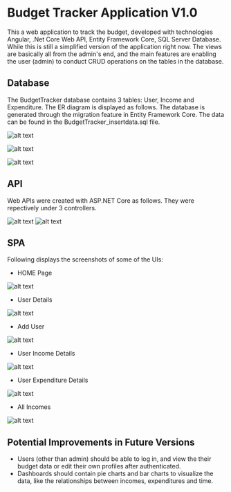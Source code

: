 # Budget Tracker Application V1.0

This a web application to track the budget, developed with technologies Angular, .Net Core Web API, Entity Framework Core, SQL Server Database. 
While this is still a simplified version of the application right now. The views are basically all from the admin's end, and the main features are enabling the user (admin) to conduct CRUD operations on the tables in the database. 


## Database
The BudgetTracker database contains 3 tables: User, Income and Expenditure. The ER diagram is displayed as follows. The database is generated through the migration feature in Entity Framework Core. The data can be found in the BudgetTracker_insertdata.sql file.

![alt text](https://github.com/yiming-2021/YimingGu.BudgetTracker/blob/main/Screenshots/ER.jpg)

![alt text](https://github.com/yiming-2021/YimingGu.BudgetTracker/blob/main/Screenshots/DB.jpg)

![alt text](https://github.com/yiming-2021/YimingGu.BudgetTracker/blob/main/Screenshots/usertable.jpg)


## API
Web APIs were created with ASP.NET Core as follows. They were repectively under 3 controllers. 

![alt text](https://github.com/yiming-2021/YimingGu.BudgetTracker/blob/main/Screenshots/API1.png)
![alt text](https://github.com/yiming-2021/YimingGu.BudgetTracker/blob/main/Screenshots/API2.png)


## SPA

Following displays the screenshots of some of the UIs:

* HOME Page

![alt text](https://github.com/yiming-2021/YimingGu.BudgetTracker/blob/main/Screenshots/HomePage.jpg)

* User Details
 
![alt text](https://github.com/yiming-2021/YimingGu.BudgetTracker/blob/main/Screenshots/UserDetails.jpg)

* Add User

![alt text](https://github.com/yiming-2021/YimingGu.BudgetTracker/blob/main/Screenshots/AddUser.jpg)


* User Income Details

![alt text](https://github.com/yiming-2021/YimingGu.BudgetTracker/blob/main/Screenshots/UserIncomeDetails.jpg)


* User Expenditure Details

![alt text](https://github.com/yiming-2021/YimingGu.BudgetTracker/blob/main/Screenshots/UserExpenditureDetails.jpg)


* All Incomes

![alt text](https://github.com/yiming-2021/YimingGu.BudgetTracker/blob/main/Screenshots/allIncomes.jpg)



## Potential Improvements in Future Versions
* Users (other than admin) should be able to log in, and view the their budget data or edit their own profiles after authenticated. 
* Dashboards should contain pie charts and bar charts to visualize the data, like the relationships between incomes, expenditures and time. 
